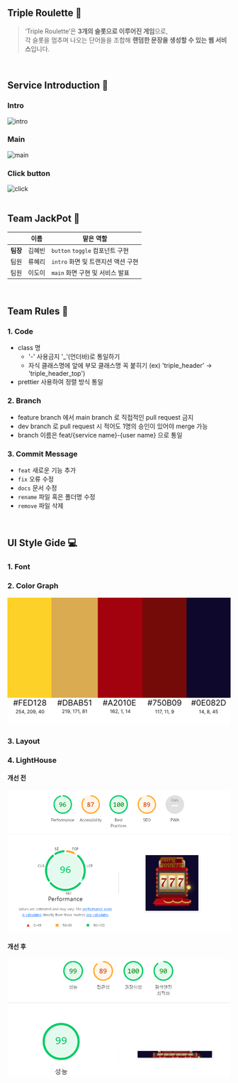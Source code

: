 ## Triple Roulette 🎰
> ‘Triple Roulette’은 **3개의 슬롯으로 이루어진 게임**으로, <br />
각 슬롯을 멈추며 나오는 단어들을 조합해 **랜덤한 문장을 생성할 수 있는 웹 서비스**입니다.
<br />

## Service Introduction 👀
### Intro
![intro](./gif/intro.gif)
### Main
![main](./gif/main.gif)
### Click button
![click](./gif/button.gif)
<br /><br />

## Team JackPot 👥
| | 이름 | 맡은 역할 |
| --- | --- | --- |
| **팀장** | 김혜빈 | `button` `toggle` 컴포넌트 구현 |
| 팀원 | 류혜리 | `intro` 화면 및 트랜지션 액션 구현 |
| 팀원 | 이도이 | `main` 화면 구현 및 서비스 발표 |
<br />

## Team Rules 💬
### 1. Code
- class 명
  - '-' 사용금지 '_'(언더바)로 통일하기
  - 자식 클래스명에 앞에 부모 클래스명 꼭 붙히기 (ex) 'triple_header' -> 'triple_header_top')
- prettier 사용하여 정렬 방식 통일
### 2. Branch
- feature branch 에서 main branch 로 직접적인 pull request 금지
- dev branch 로 pull request 시 적어도 1명의 승인이 있어야 merge 가능
- branch 이름은 feat/{service name}-{user name} 으로 통일
### 3. Commit Message
* `feat` 새로운 기능 추가
* `fix` 오류 수정
* `docs` 문서 수정
* `rename` 파일 혹은 폴더명 수정
* `remove` 파일 삭제
<br />

## UI Style Gide 💻
### 1. Font
### 2. Color Graph
![color](./gif/color.png)
### 3. Layout
### 4. LightHouse
#### 개선 전
![before](./gif/before.png)
#### 개선 후
![after](./gif/after.PNG)
